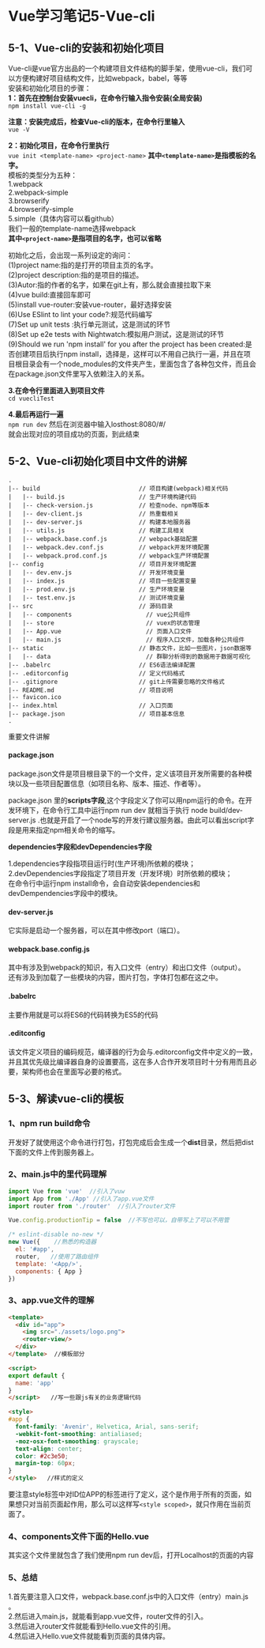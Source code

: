 # Vue学习笔记5-Vue-cli
## 5-1、Vue-cli的安装和初始化项目
Vue-cli是vue官方出品的一个构建项目文件结构的脚手架，使用vue-cli，我们可以方便构建好项目结构文件，比如webpack，babel，等等<br>
安装和初始化项目的步骤：<br>
**1：首先在控制台安装vuecli，在命令行输入指令安装(全局安装) <br>**
```npm install vue-cli -g```

**注意：安装完成后，检查Vue-cli的版本，在命令行里输入** <br>
```vue -V```

**2：初始化项目，在命令行里执行<br>**
```vue init <template-name> <project-name>```
**其中```<template-name>```是指模板的名字。<br>**
模板的类型分为五种：<br>
1.webpack <br>
2.webpack-simple <br>
3.browserify <br>
4.browserify-simple <br>
5.simple（具体内容可以看github）<br>
我们一般的template-name选择webpack <br>
**其中```<project-name>```是指项目的名字，也可以省略<br>**


初始化之后，会出现一系列设定的询问：<br>
(1)project name:指的是打开的项目主页的名字。<br>
(2)project description:指的是项目的描述。<br>
(3)Autor:指的作者的名字，如果在git上有，那么就会直接拉取下来<br>
(4)vue build:直接回车即可<br>
(5)install vue-router:安装vue-router，最好选择安装<br>
(6)Use ESlint to lint your code?:规范代码编写<br>
(7)Set up unit tests :执行单元测试，这是测试的环节<br>
(8)Set up e2e tests with Nightwatch:模拟用户测试，这是测试的环节<br>
(9)Should we run 'npm install' for you after the project has been created:是否创建项目后执行npm install，选择是，这样可以不用自己执行一遍，并且在项目根目录会有一个node_modules的文件夹产生，里面包含了各种包文件，而且会在package.json文件里写入依赖注入的关系。<br>


**3.在命令行里面进入到项目文件<br>**
```cd vuecliTest```


**4.最后再运行一遍<br>**
```npm run dev```
然后在浏览器中输入losthost:8080/#/ <br>
就会出现对应的项目成功的页面，到此结束<br>

## 5-2、Vue-cli初始化项目中文件的讲解
```
.
|-- build                            // 项目构建(webpack)相关代码
|   |-- build.js                     // 生产环境构建代码
|   |-- check-version.js             // 检查node、npm等版本
|   |-- dev-client.js                // 热重载相关
|   |-- dev-server.js                // 构建本地服务器
|   |-- utils.js                     // 构建工具相关
|   |-- webpack.base.conf.js         // webpack基础配置
|   |-- webpack.dev.conf.js          // webpack开发环境配置
|   |-- webpack.prod.conf.js         // webpack生产环境配置
|-- config                           // 项目开发环境配置
|   |-- dev.env.js                   // 开发环境变量
|   |-- index.js                     // 项目一些配置变量
|   |-- prod.env.js                  // 生产环境变量
|   |-- test.env.js                  // 测试环境变量
|-- src                              // 源码目录
|   |-- components                     // vue公共组件
|   |-- store                          // vuex的状态管理
|   |-- App.vue                        // 页面入口文件
|   |-- main.js                        // 程序入口文件，加载各种公共组件
|-- static                           // 静态文件，比如一些图片，json数据等
|   |-- data                           // 群聊分析得到的数据用于数据可视化
|-- .babelrc                         // ES6语法编译配置
|-- .editorconfig                    // 定义代码格式
|-- .gitignore                       // git上传需要忽略的文件格式
|-- README.md                        // 项目说明
|-- favicon.ico 
|-- index.html                       // 入口页面
|-- package.json                     // 项目基本信息
. 
```


重要文件讲解<br>
#### package.json 
package.json文件是项目根目录下的一个文件，定义该项目开发所需要的各种模块以及一些项目配置信息（如项目名称、版本、描述、作者等）。<br>

package.json 里的**scripts字段**,这个字段定义了你可以用npm运行的命令。在开发环境下，在命令行工具中运行npm run dev 就相当于执行 node build/dev-server.js  .也就是开启了一个node写的开发行建议服务器。由此可以看出script字段是用来指定npm相关命令的缩写。<br>

**dependencies字段和devDependencies字段** <br>

1.dependencies字段指项目运行时(生产环境)所依赖的模块；<br>
2.devDependencies字段指定了项目开发（开发环境）时所依赖的模块；<br>
在命令行中运行npm install命令，会自动安装dependencies和devDempendencies字段中的模块。<br>

#### dev-server.js 
它实际是启动一个服务器，可以在其中修改port（端口）。<br>

#### webpack.base.config.js
其中有涉及到webpack的知识，有入口文件（entry）和出口文件（output）。<br>
还有涉及到加载了一些模块的内容，图片打包，字体打包都在这之中。<br>

#### .babelrc
主要作用就是可以将ES6的代码转换为ES5的代码 <br>

#### .editconfig
该文件定义项目的编码规范，编译器的行为会与.editorconfig文件中定义的一致，并且其优先级比编译器自身的设置要高，这在多人合作开发项目时十分有用而且必要，架构师也会在里面写必要的格式。<br>

## 5-3、解读vue-cli的模板
### 1、npm run build命令
开发好了就使用这个命令进行打包，打包完成后会生成一个**dist**目录，然后把dist下面的文件上传到服务器上。<br>
### 2、main.js中的里代码理解
```javascript
import Vue from 'vue'  //引入了vuw
import App from './App' //引入了app.vue文件
import router from './router'  //引入了router文件

Vue.config.productionTip = false  //不写也可以，自带写上了可以不用管

/* eslint-disable no-new */
new Vue({    //熟悉的构造器
  el: '#app',
  router,   //使用了路由组件
  template: '<App/>',
  components: { App }
})
```
### 3、app.vue文件的理解
```html
<template>  
  <div id="app">
    <img src="./assets/logo.png">
    <router-view/>
  </div>
</template>  //模板部分

<script>
export default {
  name: 'app'
}
</script>   //写一些跟js有关的业务逻辑代码

<style>
#app {
  font-family: 'Avenir', Helvetica, Arial, sans-serif;
  -webkit-font-smoothing: antialiased;
  -moz-osx-font-smoothing: grayscale;
  text-align: center;
  color: #2c3e50;
  margin-top: 60px;
}
</style>   //样式的定义
```
要注意style标签中对ID位APP的标签进行了定义，这个是作用于所有的页面，如果想只对当前页面起作用，那么可以这样写```<style scoped>```，就只作用在当前页面了。<br>

### 4、components文件下面的Hello.vue
其实这个文件里就包含了我们使用npm run dev后，打开Localhost的页面的内容

### 5、总结
1.首先要注意入口文件，webpack.base.conf.js中的入口文件（entry）main.js 。<br>
2.然后进入main.js，就能看到app.vue文件，router文件的引入。<br>
3.然后进入router文件就能看到Hello.vue文件的引用。<br>
4.然后进入Hello.vue文件就能看到页面的具体内容。<br>